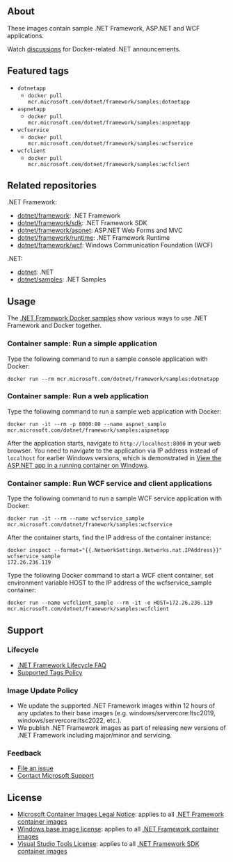 ## About

These images contain sample .NET Framework, ASP.NET and WCF applications.

Watch [discussions](https://github.com/microsoft/dotnet-framework-docker/discussions/categories/announcements) for Docker-related .NET announcements.

## Featured tags

* `dotnetapp`
  * `docker pull mcr.microsoft.com/dotnet/framework/samples:dotnetapp`
* `aspnetapp`
  * `docker pull mcr.microsoft.com/dotnet/framework/samples:aspnetapp`
* `wcfservice`
  * `docker pull mcr.microsoft.com/dotnet/framework/samples:wcfservice`
* `wcfclient`
  * `docker pull mcr.microsoft.com/dotnet/framework/samples:wcfclient`

## Related repositories

.NET Framework:

* [dotnet/framework](https://mcr.microsoft.com/catalog?search=dotnet/framework): .NET Framework
* [dotnet/framework/sdk](https://mcr.microsoft.com/product/dotnet/framework/sdk/about): .NET Framework SDK
* [dotnet/framework/aspnet](https://mcr.microsoft.com/product/dotnet/framework/aspnet/about): ASP.NET Web Forms and MVC
* [dotnet/framework/runtime](https://mcr.microsoft.com/product/dotnet/framework/runtime/about): .NET Framework Runtime
* [dotnet/framework/wcf](https://mcr.microsoft.com/product/dotnet/framework/wcf/about): Windows Communication Foundation (WCF)

.NET:

* [dotnet](https://mcr.microsoft.com/catalog?search=dotnet): .NET
* [dotnet/samples](https://mcr.microsoft.com/product/dotnet/samples/about): .NET Samples

## Usage

The [.NET Framework Docker samples](https://github.com/microsoft/dotnet-framework-docker/blob/main/samples/README.md) show various ways to use .NET Framework and Docker together.

### Container sample: Run a simple application

Type the following command to run a sample console application with Docker:

```console
docker run --rm mcr.microsoft.com/dotnet/framework/samples:dotnetapp
```

### Container sample: Run a web application

Type the following command to run a sample web application with Docker:

```console
docker run -it --rm -p 8000:80 --name aspnet_sample mcr.microsoft.com/dotnet/framework/samples:aspnetapp
```

After the application starts, navigate to `http://localhost:8000` in your web browser. You need to navigate to the application via IP address instead of `localhost` for earlier Windows versions, which is demonstrated in [View the ASP.NET app in a running container on Windows](https://github.com/microsoft/dotnet-framework-docker/blob/main/samples/aspnetapp/README.md#view-the-aspnet-app-in-a-running-container-on-windows).

### Container sample: Run WCF service and client applications

Type the following command to run a sample WCF service application with Docker:

```console
docker run -it --rm --name wcfservice_sample mcr.microsoft.com/dotnet/framework/samples:wcfservice
```

After the container starts, find the IP address of the container instance:

```console
docker inspect --format="{{.NetworkSettings.Networks.nat.IPAddress}}" wcfservice_sample
172.26.236.119
```

Type the following Docker command to start a WCF client container, set environment variable HOST to the IP address of the wcfservice_sample container:

```console
docker run --name wcfclient_sample --rm -it -e HOST=172.26.236.119 mcr.microsoft.com/dotnet/framework/samples:wcfclient
```

## Support

### Lifecycle

* [.NET Framework Lifecycle FAQ](https://support.microsoft.com/help/17455/lifecycle-faq-net-framework)
* [Supported Tags Policy](https://github.com/microsoft/dotnet-framework-docker/blob/main/documentation/supported-tags.md)

### Image Update Policy

* We update the supported .NET Framework images within 12 hours of any updates to their base images (e.g. windows/servercore:ltsc2019, windows/servercore:ltsc2022, etc.).
* We publish .NET Framework images as part of releasing new versions of .NET Framework including major/minor and servicing.

### Feedback

* [File an issue](https://github.com/microsoft/dotnet-framework-docker/issues/new/choose)
* [Contact Microsoft Support](https://support.microsoft.com/contactus/)

## License

* [Microsoft Container Images Legal Notice](https://aka.ms/mcr/osslegalnotice): applies to all [.NET Framework container images](https://mcr.microsoft.com/catalog?search=dotnet/framework)
* [Windows base image license](https://learn.microsoft.com/en-us/virtualization/windowscontainers/images-eula): applies to all [.NET Framework container images](https://mcr.microsoft.com/catalog?search=dotnet/framework)
* [Visual Studio Tools License](https://visualstudio.microsoft.com/license-terms/mlt031519/): applies to all [.NET Framework SDK container images](https://mcr.microsoft.com/product/dotnet/framework/sdk/about)
